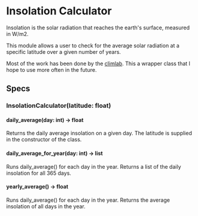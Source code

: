 # Insolation Calculator

Insolation is the solar radiation that reaches the earth's surface, measured in W/m2.

This module allows a user to check for the average solar radiation at a specific latitude over a given number of years.

Most of the work has been done by the [climlab](https://climlab.readthedocs.io/en/latest/). This a wrapper class that I hope to use more often in the future.

## Specs

### InsolationCalculator(latitude: float)

#### daily_average(day: int) -> float

Returns the daily average insolation on a given day. The latitude is supplied in the constructor of the class.

#### daily_average_for_year(day: int) -> list

Runs daily_average() for each day in the year. Returns a list of the daily insolation for all 365 days.

#### yearly_average() -> float

Runs daily_average() for each day in the year. Returns the average insolation of all days in the year.
